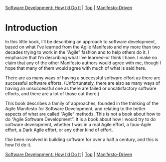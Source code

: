 [Software Development: How I’d Do It](00.html) | [Top](index.html) | [Manifesto-Driven](02.html)

# Introduction #

In this little book, I’ll be describing an approach to software development, based on what I’ve learned from the Agile Manifesto and my more than two decades trying to work in the “Agile” fashion and to help others do it. I emphasize that I’m describing what I’ve learned–or think I have. I make no claim that any of the other Manifesto authors would agree with me, though I hope that many of them would agree with much of what is said here.
  

There are as many ways of having a successful software effort as there are successful software efforts. (Unfortunately, there are also as many ways of having an unsuccessful one as there are failed or unsatisfactory software efforts, and there are a lot of those out there.)

This book describes a family of approaches, founded in the thinking of the Agile Manifesto for Software Development, and relating to the better aspects of what are called “Agile” methods. This is not a book about how to do “Agile Software Development”. It is a book about how I would try to do software development, whether I was in a real Agile effort, a faux-Agile effort, a Dark Agile effort, or any other kind of effort. 

I’be been involved in building software for over a half a century, and this is how I’d do it.




[Software Development: How I’d Do It](00.html) | [Top](index.html) | [Manifesto-Driven](02.html)


<!--ignore-->


